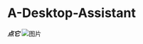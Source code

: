 # A-Desktop-Assistant
***点它***
![图片](https://user-images.githubusercontent.com/93378305/183426253-5cfcf251-b587-47f5-9e37-9f1fc5af81ec.png)
